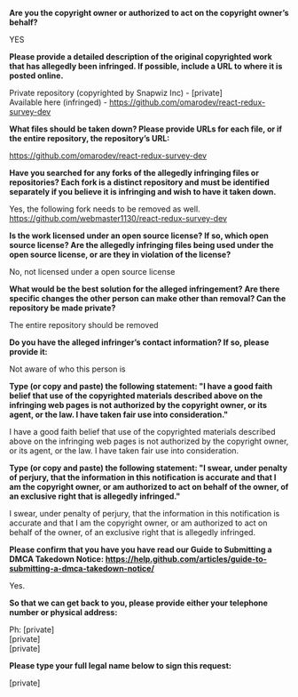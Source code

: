**Are you the copyright owner or authorized to act on the copyright owner’s behalf?**

YES

**Please provide a detailed description of the original copyrighted work that has allegedly been infringed. If possible, include a URL to where it is posted online.**

Private repository (copyrighted by Snapwiz Inc) - [private]  
Available here (infringed) - https://github.com/omarodev/react-redux-survey-dev

**What files should be taken down? Please provide URLs for each file, or if the entire repository, the repository’s URL:**

https://github.com/omarodev/react-redux-survey-dev

**Have you searched for any forks of the allegedly infringing files or repositories? Each fork is a distinct repository and must be identified separately if you believe it is infringing and wish to have it taken down.**

Yes, the following fork needs to be removed as well.  
https://github.com/webmaster1130/react-redux-survey-dev

**Is the work licensed under an open source license? If so, which open source license? Are the allegedly infringing files being used under the open source license, or are they in violation of the license?**

No, not licensed under a open source license

**What would be the best solution for the alleged infringement? Are there specific changes the other person can make other than removal? Can the repository be made private?**

The entire repository should be removed

**Do you have the alleged infringer’s contact information? If so, please provide it:**

Not aware of who this person is

**Type (or copy and paste) the following statement: "I have a good faith belief that use of the copyrighted materials described above on the infringing web pages is not authorized by the copyright owner, or its agent, or the law. I have taken fair use into consideration."**

I have a good faith belief that use of the copyrighted materials described above on the infringing web pages is not authorized by the copyright owner, or its agent, or the law. I have taken fair use into consideration.

**Type (or copy and paste) the following statement: "I swear, under penalty of perjury, that the information in this notification is accurate and that I am the copyright owner, or am authorized to act on behalf of the owner, of an exclusive right that is allegedly infringed."**

I swear, under penalty of perjury, that the information in this notification is accurate and that I am the copyright owner, or am authorized to act on behalf of the owner, of an exclusive right that is allegedly infringed.

**Please confirm that you have you have read our Guide to Submitting a DMCA Takedown Notice: https://help.github.com/articles/guide-to-submitting-a-dmca-takedown-notice/**

Yes.

**So that we can get back to you, please provide either your telephone number or physical address:**

Ph: [private]  
[private]  
[private] 

**Please type your full legal name below to sign this request:**

[private]
